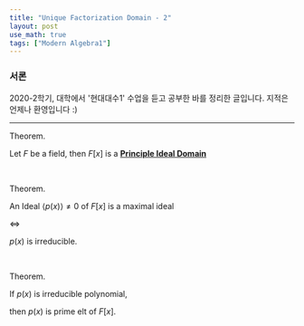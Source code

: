 ```yaml
---
title: "Unique Factorization Domain - 2"
layout: post
use_math: true
tags: ["Modern Algebra1"]
---
```


### 서론
2020-2학기, 대학에서 '현대대수1' 수업을 듣고 공부한 바를 정리한 글입니다. 지적은 언제나 환영입니다 :)

<hr>

<span class="statement-title">Theorem.</span><br>

<div class="statement" markdown="1">

Let $F$ be a field, then $F[x]$ is a **<u>Principle Ideal Domain</u>**

</div>

<br>

<span class="statement-title">Theorem.</span><br>

<div class="statement" markdown="1">

An Ideal $\left< p(x) \right> \ne 0$ of $F[x]$ is a maximal ideal

$\iff$

$p(x)$ is irreducible.

</div>

<br>

<span class="statement-title">Theorem.</span><br>

<div class="statement" markdown="1">

If $p(x)$ is irreducible polynomial,

then $p(x)$ is prime elt of $F[x]$.

</div>

<br>

